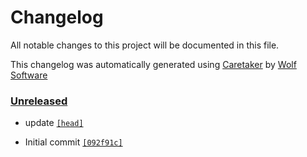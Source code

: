 # Changelog

All notable changes to this project will be documented in this file.


This changelog was automatically generated using [Caretaker](https://github.com/DevelopersToolbox/caretaker) by [Wolf Software](https://github.com/WolfSoftware)

### [Unreleased](https://github.com/DockerToolbox/terragrunt-latest/commits/master)

- update [`[head]`](https://github.com/DockerToolbox/terragrunt-latest/commit/)

- Initial commit [`[092f91c]`](https://github.com/DockerToolbox/terragrunt-latest/commit/092f91cbba39d85faa9523b720256bd92e7b5849)

